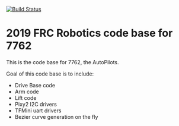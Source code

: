 [![Build Status](http://home.tytan.rocks:8080/buildStatus/icon?job=Autopilots%2FRobot-2019%2Fmaster)](http://home.tytan.rocks:8080/job/Autopilots/job/Robot-2019/job/master/)

# 2019 FRC Robotics code base for 7762

This is the code base for 7762, the AutoPilots.

Goal of this code base is to include:
 - Drive Base code
 - Arm code
 - Lift code
 - Pixy2 I2C drivers
 - TFMini uart drivers
 - Bezier curve generation on the fly

